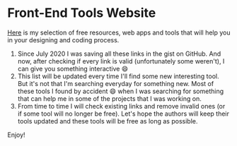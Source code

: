 # Front-End Tools Website

[Here](https://tools.mycoding.place/) is my selection of free resources, web apps and tools that will help you in your designing and coding process.

1. Since July 2020 I was saving all these links in the gist on GitHub. And now, after checking if every link is valid (unfortunately some weren't), I can give you something interactive :smile:
2. This list will be updated every time I'll find some new interesting tool. But it's not that I'm searching everyday for something new. Most of these tools I found by accident :smile: when I was searching for something that can help me in some of the projects that I was working on.
3. From time to time I will check existing links and remove invalid ones (or if some tool will no longer be free). Let's hope the authors will keep their tools updated and these tools will be free as long as possible.

Enjoy!
